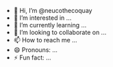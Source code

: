 - 👋 Hi, I’m @neucothecoquay
- 👀 I’m interested in ...
- 🌱 I’m currently learning ...
- 💞️ I’m looking to collaborate on ...
- 📫 How to reach me ...
- 😄 Pronouns: ...
- ⚡ Fun fact: ...

<!---
neucothecoquay/neucothecoquay is a ✨ special ✨ repository because its `README.md` (this file) appears on your GitHub profile.
You can click the Preview link to take a look at your changes.
--->
